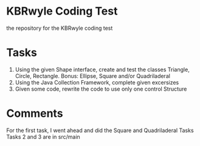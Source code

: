 # KBRwyle Coding Test
the repository for the KBRwyle coding test
# Tasks
1) Using the given Shape interface, create and test the classes Triangle, Circle, Rectangle. Bonus: Ellipse, Square and/or Quadriladeral
2) Using the Java Collection Framework, complete given excersizes
3) Given some code, rewrite the code to use only one control Structure
# Comments
For the first task, I went ahead and did the Square and Quadriladeral Tasks
Tasks 2 and 3 are in src/main
